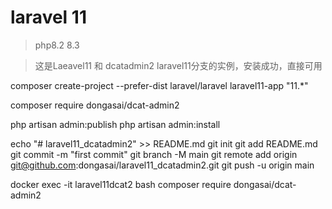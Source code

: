 # laravel 11

> php8.2 8.3

> 这是Laeavel11 和 dcatadmin2 laravel11分支的实例，安装成功，直接可用

composer create-project --prefer-dist laravel/laravel laravel11-app "11.*"


composer require dongasai/dcat-admin2

php artisan admin:publish
php artisan admin:install

echo "# laravel11_dcatadmin2" >> README.md
git init
git add README.md
git commit -m "first commit"
git branch -M main
git remote add origin git@github.com:dongasai/laravel11_dcatadmin2.git
git push -u origin main

docker exec -it laravel11dcat2 bash
composer require dongasai/dcat-admin2